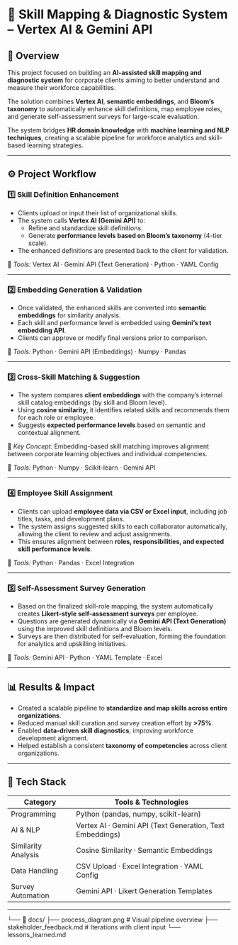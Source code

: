 # 🧠 Skill Mapping & Diagnostic System – Vertex AI & Gemini API

## 🎯 Overview  

This project focused on building an **AI-assisted skill mapping and diagnostic system** for corporate clients aiming to better understand and measure their workforce capabilities.  

The solution combines **Vertex AI**, **semantic embeddings**, and **Bloom’s taxonomy** to automatically enhance skill definitions, map employee roles, and generate self-assessment surveys for large-scale evaluation.  

The system bridges **HR domain knowledge** with **machine learning and NLP techniques**, creating a scalable pipeline for workforce analytics and skill-based learning strategies.  

---

## ⚙️ Project Workflow  

### **1️⃣ Skill Definition Enhancement**
- Clients upload or input their list of organizational skills.  
- The system calls **Vertex AI (Gemini API)** to:
  - Refine and standardize skill definitions.  
  - Generate **performance levels based on Bloom’s taxonomy** (4-tier scale).  
- The enhanced definitions are presented back to the client for validation.  

🧰 *Tools:* Vertex AI · Gemini API (Text Generation) · Python · YAML Config  

---

### **2️⃣ Embedding Generation & Validation**
- Once validated, the enhanced skills are converted into **semantic embeddings** for similarity analysis.  
- Each skill and performance level is embedded using **Gemini’s text embedding API**.  
- Clients can approve or modify final versions prior to comparison.  

🧰 *Tools:* Python · Gemini API (Embeddings) · Numpy · Pandas  

---

### **3️⃣ Cross-Skill Matching & Suggestion**
- The system compares **client embeddings** with the company’s internal skill catalog embeddings (by skill and Bloom level).  
- Using **cosine similarity**, it identifies related skills and recommends them for each role or employee.  
- Suggests **expected performance levels** based on semantic and contextual alignment.  

🧠 *Key Concept:* Embedding-based skill matching improves alignment between corporate learning objectives and individual competencies.  

🧰 *Tools:* Python · Numpy · Scikit-learn · Gemini API  

---

### **4️⃣ Employee Skill Assignment**
- Clients can upload **employee data via CSV or Excel input**, including job titles, tasks, and development plans.  
- The system assigns suggested skills to each collaborator automatically, allowing the client to review and adjust assignments.  
- This ensures alignment between **roles, responsibilities, and expected skill performance levels**.  

🧰 *Tools:* Python · Pandas · Excel Integration  

---

### **5️⃣ Self-Assessment Survey Generation**
- Based on the finalized skill-role mapping, the system automatically creates **Likert-style self-assessment surveys** per employee.  
- Questions are generated dynamically via **Gemini API (Text Generation)** using the improved skill definitions and Bloom levels.  
- Surveys are then distributed for self-evaluation, forming the foundation for analytics and upskilling initiatives.  

🧰 *Tools:* Gemini API · Python · YAML Template · Excel  

---

## 📊 Results & Impact  

- Created a scalable pipeline to **standardize and map skills across entire organizations**.  
- Reduced manual skill curation and survey creation effort by **>75%**.  
- Enabled **data-driven skill diagnostics**, improving workforce development alignment.  
- Helped establish a consistent **taxonomy of competencies** across client organizations.  

---

## 🧰 Tech Stack  

| Category | Tools & Technologies |
|-----------|---------------------|
| Programming | Python (pandas, numpy, scikit-learn) |
| AI & NLP | Vertex AI · Gemini API (Text Generation, Text Embeddings) |
| Similarity Analysis | Cosine Similarity · Semantic Embeddings |
| Data Handling | CSV Upload · Excel Integration · YAML Config |
| Survey Automation | Gemini API · Likert Generation Templates |

---
└── 📂 docs/
    ├── process_diagram.png              # Visual pipeline overview
    ├── stakeholder_feedback.md          # Iterations with client input
    └── lessons_learned.md
